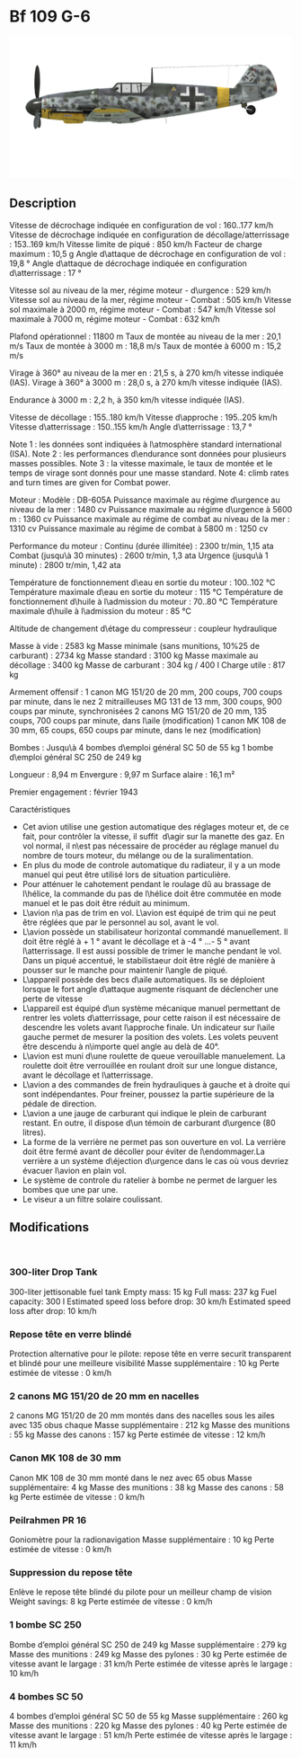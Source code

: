 # Bf 109 G-6

![bf109g6](../images/bf109g6.png)

## Description

Vitesse de décrochage indiquée en configuration de vol : 160..177 km/h
Vitesse de décrochage indiquée en configuration de décollage/atterrissage : 153..169 km/h
Vitesse limite de piqué : 850 km/h
Facteur de charge maximum : 10,5 g
Angle d\attaque de décrochage en configuration de vol : 19,8 °
Angle d\attaque de décrochage indiquée en configuration d\atterrissage : 17 °

Vitesse sol au niveau de la mer, régime moteur - d\urgence : 529 km/h
Vitesse sol au niveau de la mer, régime moteur - Combat : 505 km/h
Vitesse sol maximale à 2000 m, régime moteur - Combat : 547 km/h
Vitesse sol maximale à 7000 m, régime moteur - Combat : 632 km/h

Plafond opérationnel : 11800 m
Taux de montée au niveau de la mer : 20,1 m/s
Taux de montée à 3000 m : 18,8 m/s
Taux de montée à 6000 m : 15,2 m/s

Virage à 360° au niveau de la mer en : 21,5 s, à 270 km/h vitesse indiquée (IAS).
Virage à 360° à 3000 m : 28,0 s, à 270 km/h vitesse indiquée (IAS).

Endurance à 3000 m : 2,2 h, à 350 km/h vitesse indiquée (IAS).

Vitesse de décollage : 155..180 km/h
Vitesse d\approche : 195..205 km/h
Vitesse d\atterrissage : 150..155 km/h
Angle d\atterrissage : 13,7 °

Note 1 : les données sont indiquées à l\atmosphère standard international (ISA).
Note 2 : les performances d\endurance sont données pour plusieurs masses possibles.
Note 3 : la vitesse maximale, le taux de montée et le temps de virage sont donnés pour une masse standard.
Note 4: climb rates and turn times are given for Combat power.

Moteur :
Modèle : DB-605A
Puissance maximale au régime d\urgence au niveau de la mer : 1480 cv
Puissance maximale au régime d\urgence à 5600 m : 1360 cv
Puissance maximale au régime de combat au niveau de la mer : 1310 cv
Puissance maximale au régime de combat à 5800 m : 1250 cv

Performance du moteur :
Continu (durée illimitée) : 2300 tr/min, 1,15 ata
Combat (jusqu\à 30 minutes) : 2600 tr/min, 1,3 ata
Urgence (jusqu\à 1 minute) : 2800 tr/min, 1,42 ata

Température de fonctionnement d\eau en sortie du moteur : 100..102 °C
Température maximale d\eau en sortie du moteur : 115 °C
Température de fonctionnement d\huile à l\admission du moteur : 70..80 °C
Température maximale d\huile à l\admission du moteur : 85 °C

Altitude de changement d\étage du compresseur : coupleur hydraulique

Masse à vide : 2583 kg
Masse minimale (sans munitions, 10%25 de carburant) : 2734 kg
Masse standard : 3100 kg
Masse maximale au décollage : 3400 kg
Masse de carburant : 304 kg / 400 l
Charge utile : 817 kg

Armement offensif :
1 canon MG 151/20 de 20 mm, 200 coups, 700 coups par minute, dans le nez
2 mitrailleuses MG 131 de 13 mm, 300 coups, 900 coups par minute, synchronisées
2 canons MG 151/20 de 20 mm, 135 coups, 700 coups par minute, dans l\aile (modification)
1 canon MK 108 de 30 mm, 65 coups, 650 coups par minute, dans le nez (modification)

Bombes :
Jusqu\à 4 bombes d\emploi général SC 50 de 55 kg
1 bombe d\emploi général SC 250 de 249 kg

Longueur : 8,94 m
Envergure : 9,97 m
Surface alaire : 16,1 m²

Premier engagement : février 1943

Caractéristiques
- Cet avion utilise une gestion automatique des réglages moteur et, de ce fait, pour contrôler la vitesse, il suffit  d\agir sur la manette des gaz. En vol normal, il n\est pas nécessaire de procéder au réglage manuel du nombre de tours moteur, du mélange ou de la suralimentation.
- En plus du mode de controle automatique du radiateur, il y a  un mode manuel qui peut être utilisé lors de situation particulière.
- Pour atténuer le cahotement pendant le roulage dû au brassage de l\hélice, la commande du pas de l\hélice doit être commutée en mode manuel et le pas doit être réduit au minimum.
- L\avion n\a pas de trim en vol. L\avion est équipé de trim qui ne peut être réglées que par le personnel au sol, avant le vol.
- L\avion possède un stabilisateur horizontal commandé manuellement. Il doit être réglé à + 1 ° avant le décollage et à -4 ° ...- 5 ° avant l\atterrissage. Il est aussi possible de trimer le manche pendant le vol. Dans un piqué accentué, le stabilistaeur doit être réglé de manière à pousser sur le manche pour maintenir l\angle de piqué.
- L\appareil possède des becs d\aile automatiques. Ils se déploient lorsque le fort angle d\attaque augmente risquant de déclencher une perte de vitesse 
- L\appareil est équipé d\un système mécanique manuel permettant de rentrer les volets d\atterrissage, pour cette raison il est nécessaire de descendre les volets avant l\approche finale. Un indicateur sur l\aile gauche permet de mesurer la position des volets. Les volets peuvent être descendu à n\importe quel angle au delà de 40°.
- L\avion est muni d\une roulette de queue verouillable manuelement. La roulette doit être verrouillée en roulant droit sur une longue distance, avant le décollage et l\atterrissage.
- L\avion a des commandes de frein hydrauliques à gauche et à droite qui sont indépendantes. Pour freiner, poussez la partie supérieure de la pédale de direction.
- L\avion a une jauge de carburant qui indique le plein de carburant restant. En outre, il dispose d\un témoin de carburant d\urgence (80 litres).
- La forme de la verrière ne permet pas son ouverture en vol. La verrière doit être fermé avant de décoller pour éviter de l\endommager.La verrière a un système d\éjection d\urgence dans le cas où vous devriez évacuer l\avion en plain vol.
- Le système de controle du ratelier à bombe ne permet de larguer les bombes que une par une.
- Le viseur a un filtre solaire coulissant.

## Modifications
﻿

### 300-liter Drop Tank

300-liter jettisonable fuel tank
Empty mass: 15 kg
Full mass: 237 kg
Fuel capacity: 300 l
Estimated speed loss before drop: 30 km/h
Estimated speed loss after drop: 10 km/h﻿


### Repose tête en verre blindé

Protection alternative pour le pilote: repose tête en verre securit transparent et blindé pour une meilleure visibilité
Masse supplémentaire : 10 kg
Perte estimée de vitesse : 0 km/h﻿


### 2 canons MG 151/20 de 20 mm en nacelles

2 canons MG 151/20 de 20 mm montés dans des nacelles sous les ailes avec 135 obus chaque
Masse supplémentaire : 212 kg
Masse des munitions : 55 kg
Masse des canons : 157 kg
Perte estimée de vitesse : 12 km/h﻿


### Canon MK 108 de 30 mm

Canon MK 108 de 30 mm monté dans le nez avec 65 obus
Masse supplémentaire: 4 kg
Masse des munitions : 38 kg
Masse des canons : 58 kg
Perte estimée de vitesse : 0 km/h﻿


### Peilrahmen PR 16

Goniomètre pour la radionavigation
Masse supplémentaire : 10 kg
Perte estimée de vitesse : 0 km/h﻿


### Suppression du repose tête

Enlève le repose tête blindé du pilote pour un meilleur champ de vision
Weight savings: 8 kg
Perte estimée de vitesse : 0 km/h﻿


### 1 bombe SC 250

Bombe d’emploi général SC 250 de 249 kg
Masse supplémentaire : 279 kg
Masse des munitions : 249 kg
Masse des pylones : 30 kg
Perte estimée de vitesse avant le largage : 31 km/h
Perte estimée de vitesse après le largage : 10 km/h﻿


### 4 bombes SC 50

4 bombes d’emploi général SC 50 de 55 kg
Masse supplémentaire : 260 kg
Masse des munitions : 220 kg
Masse des pylones : 40 kg
Perte estimée de vitesse avant le largage : 51 km/h
Perte estimée de vitesse après le largage : 11 km/h